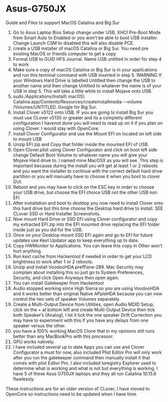 # Asus-G750JX
Guide and Files to support MacOS Catalina and Big Sur
1) Go to Asus Laptop Bios Setup change under USB, XHCI Pre-Boot Mode from Smart Auto to Enabled or you won’t be able to boot USB installer. Change Launch CSM to disabled this will also disable PCE.
2) create a USB installer of macOS Catalina or Big Sur.   You need pre existing MacOS or friends computer to get a copy
3) Format USB to GUID HFS Journal.   Name USB untitled in order for step 4 to work
4) Make sure a copy of macOS Catalina or Big Sur is in your applications and run this terminal command with USB inserted in step 5.  WARNING If your Windows Hard Drive is labelled Untitled then change the USB to another name and then change Untitled to whatever the name is of your USB in step 5.  This will take a little while to install Mojave onto USB.
5) sudo /Applications/Install\ macOS\ Catalina.app/Contents/Resources/createinstallmedia --volume /Volumes/UNTITLED.  Google for Big Sur.
6) Install Clover v5122 onto USB. IF you are going to install Big Sur you must use CLover v5130 or greater and its a completly different configuration I havenot done you will need to read up on it if you plan on using Clover.  I would stay with OpenCore.
7) install Clover Configurator and use the Mount EFI on located on left side to mount USB
8) Unzip EFI.zip and Copy that folder inside the mounted EFI of USB.
9) Open Clover.plist using Clover Configurator and click on boot left side change Default Boot Volume to whatever name you will give your Mojave Hard drive to.  I named mine MacOSX as you will see.  This step is important because during the install you will get at least 1 or 2 reboots and you want the installer to continue with the correct default hard drive partition or you will manually have to choose it when you boot to clover GUI.
10) Reboot and you may have to click on the ESC key in order to choose your USB drive, but choose the EFI choice USB not the other USB non EFI
11) After installation and boot to desktop you now need to install Clover onto this hard drive but this time choose the Desktop hard drive to install.  SEE CLover SSD or Hard Installer Screenshots.
12) Now mount Hard Drive or SSD EFI using Clover configurator and copy my extracted EFI.zip into the EFI mounted drive replacing the EFI folder inside just as you did for the USB.
13) Once on your Desktop mount SSD EFI again and go to EFI for future updates use Kext Updator app to keep everything up to date.
14) Copy HWMonitor to Applications.  You can leave this copy in Other won’t hurt anything.
15) Run kext cache from Hackentool if needed in order to get your LCD brightness to work after 1 or 2 reboots.
16) Unzip and install VoodooHDA.prefPane-289.  Mac Security may complain about installing this so just go to System Preferences, Security, and click Open Anyways then open again.
17) You can install Gatekeeper from Hackentool
18) Audio stopped working since High Sierra so you are using VoodooHDA and it works better than original Native APpleHDA because you can now control the two sets of speaker Volumes separately.
19) Create a Multi-Output Device from Utilities, open Audio MDID Setup, click on the + at bottom left and create Multi-Output Device then tick both Speaker’s (Analog), I let it tick the one speaker Drift Correction you may have to experiment with this if you have any delays from one speaker versus the other.
20) you have a 100% working MacOS Clone that in my opinions still runs better than any MacBookPro with this processor.
21) GPU works natively.
22) I have included several up to date Apps you can use and Clover Configurator a must for now, also included Plist Editor Pro will only work after you run the gatekeeper command then manually install it that comes with plist Editor Pro.  I also included Ioregistry Explorer used to determine what is working and what is not but everything is working.  I have 5 of these Asus G750JX laptops and they all run Catalina 10.15.6 flawlessly.

These instructions are for an older version of CLover, I have moved to OpenCore so instructions need to be updated when I have time.
